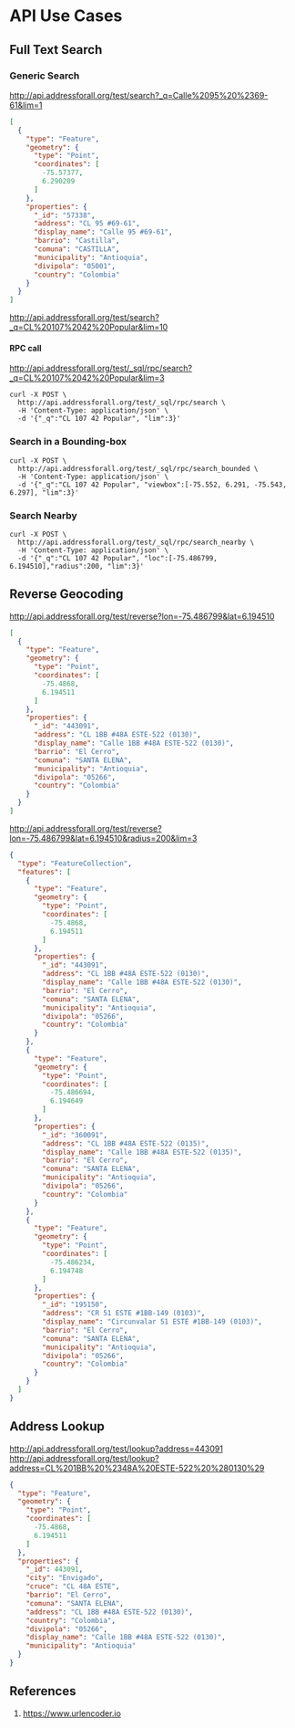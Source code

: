 # API Use Cases





## Full Text Search

### Generic Search

<http://api.addressforall.org/test/search?_q=Calle%2095%20%2369-61&lim=1>

```json
[
  {
    "type": "Feature",
    "geometry": {
      "type": "Point",
      "coordinates": [
        -75.57377,
        6.290209
      ]
    },
    "properties": {
      "_id": "57338",
      "address": "CL 95 #69-61",
      "display_name": "Calle 95 #69-61",
      "barrio": "Castilla",
      "comuna": "CASTILLA",
      "municipality": "Antioquia",
      "divipola": "05001",
      "country": "Colombia"
    }
  }
]
```

<http://api.addressforall.org/test/search?_q=CL%20107%2042%20Popular&lim=10>

#### RPC call

<http://api.addressforall.org/test/_sql/rpc/search?_q=CL%20107%2042%20Popular&lim=3>

```
curl -X POST \
  http://api.addressforall.org/test/_sql/rpc/search \
  -H 'Content-Type: application/json' \
  -d '{"_q":"CL 107 42 Popular", "lim":3}'
```

### Search in a Bounding-box

```
curl -X POST \
  http://api.addressforall.org/test/_sql/rpc/search_bounded \
  -H 'Content-Type: application/json' \
  -d '{"_q":"CL 107 42 Popular", "viewbox":[-75.552, 6.291, -75.543, 6.297], "lim":3}'
```

### Search Nearby

```
curl -X POST \
  http://api.addressforall.org/test/_sql/rpc/search_nearby \
  -H 'Content-Type: application/json' \
  -d '{"_q":"CL 107 42 Popular", "loc":[-75.486799, 6.194510],"radius":200, "lim":3}'
```

## Reverse Geocoding

<http://api.addressforall.org/test/reverse?lon=-75.486799&lat=6.194510>  

```json
[
  {
    "type": "Feature",
    "geometry": {
      "type": "Point",
      "coordinates": [
        -75.4868,
        6.194511
      ]
    },
    "properties": {
      "_id": "443091",
      "address": "CL 1BB #48A ESTE-522 (0130)",
      "display_name": "Calle 1BB #48A ESTE-522 (0130)",
      "barrio": "El Cerro",
      "comuna": "SANTA ELENA",
      "municipality": "Antioquia",
      "divipola": "05266",
      "country": "Colombia"
    }
  }
]
```

<http://api.addressforall.org/test/reverse?lon=-75.486799&lat=6.194510&radius=200&lim=3>  

```json
{
  "type": "FeatureCollection",
  "features": [
    {
      "type": "Feature",
      "geometry": {
        "type": "Point",
        "coordinates": [
          -75.4868,
          6.194511
        ]
      },
      "properties": {
        "_id": "443091",
        "address": "CL 1BB #48A ESTE-522 (0130)",
        "display_name": "Calle 1BB #48A ESTE-522 (0130)",
        "barrio": "El Cerro",
        "comuna": "SANTA ELENA",
        "municipality": "Antioquia",
        "divipola": "05266",
        "country": "Colombia"
      }
    },
    {
      "type": "Feature",
      "geometry": {
        "type": "Point",
        "coordinates": [
          -75.486694,
          6.194649
        ]
      },
      "properties": {
        "_id": "360091",
        "address": "CL 1BB #48A ESTE-522 (0135)",
        "display_name": "Calle 1BB #48A ESTE-522 (0135)",
        "barrio": "El Cerro",
        "comuna": "SANTA ELENA",
        "municipality": "Antioquia",
        "divipola": "05266",
        "country": "Colombia"
      }
    },
    {
      "type": "Feature",
      "geometry": {
        "type": "Point",
        "coordinates": [
          -75.486234,
          6.194748
        ]
      },
      "properties": {
        "_id": "195150",
        "address": "CR 51 ESTE #1BB-149 (0103)",
        "display_name": "Circunvalar 51 ESTE #1BB-149 (0103)",
        "barrio": "El Cerro",
        "comuna": "SANTA ELENA",
        "municipality": "Antioquia",
        "divipola": "05266",
        "country": "Colombia"
      }
    }
  ]
}
```

## Address Lookup

<http://api.addressforall.org/test/lookup?address=443091>  
<http://api.addressforall.org/test/lookup?address=CL%201BB%20%2348A%20ESTE-522%20%280130%29>

```json
{
  "type": "Feature",
  "geometry": {
    "type": "Point",
    "coordinates": [
      -75.4868,
      6.194511
    ]
  },
  "properties": {
    "_id": 443091,
    "city": "Envigado",
    "cruce": "CL 48A ESTE",
    "barrio": "El Cerro",
    "comuna": "SANTA ELENA",
    "address": "CL 1BB #48A ESTE-522 (0130)",
    "country": "Colombia",
    "divipola": "05266",
    "display_name": "Calle 1BB #48A ESTE-522 (0130)",
    "municipality": "Antioquia"
  }
}
```

## References

1. <https://www.urlencoder.io>
